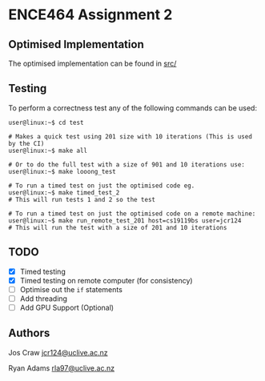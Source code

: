 # ENCE464 Assignment 2

## Optimised Implementation
The optimised implementation can be found in [src/](src/)

## Testing
To perform a correctness test any of the following commands can be used:

```console
user@linux:~$ cd test

# Makes a quick test using 201 size with 10 iterations (This is used by the CI)
user@linux:~$ make all

# Or to do the full test with a size of 901 and 10 iterations use:
user@linux:~$ make looong_test

# To run a timed test on just the optimised code eg.
user@linux:~$ make timed_test_2
# This will run tests 1 and 2 so the test

# To run a timed test on just the optimised code on a remote machine:
user@linux:~$ make run_remote_test_201 host=cs19119bs user=jcr124
# This will run the test with a size of 201 and 10 iterations
```

## TODO

- [x] Timed testing
- [x] Timed testing on remote computer (for consistency)
- [ ] Optimise out the `if` statements
- [ ] Add threading
- [ ] Add GPU Support (Optional)
 
## Authors
Jos Craw <jcr124@uclive.ac.nz>

Ryan Adams <rla97@uclive.ac.nz>